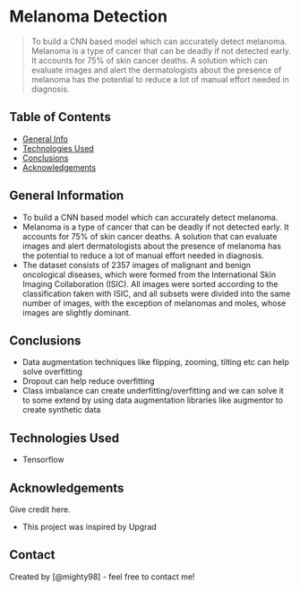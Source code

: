 # Melanoma Detection
> To build a CNN based model which can accurately detect melanoma. Melanoma is a type of cancer that can be deadly if not detected early. It accounts for 75% of skin cancer deaths. A solution which can evaluate images and alert the dermatologists about the presence of melanoma has the potential to reduce a lot of manual effort needed in diagnosis.


## Table of Contents
* [General Info](#general-information)
* [Technologies Used](#technologies-used)
* [Conclusions](#conclusions)
* [Acknowledgements](#acknowledgements)

<!-- You can include any other section that is pertinent to your problem -->

## General Information
- To build a CNN based model which can accurately detect melanoma.
- Melanoma is a type of cancer that can be deadly if not detected early. It accounts for 75% of skin cancer deaths. A solution that can evaluate images and alert dermatologists about the presence of melanoma has the potential to reduce a lot of manual effort needed in diagnosis.
- The dataset consists of 2357 images of malignant and benign oncological diseases, which were formed from the International Skin Imaging Collaboration (ISIC). All images were sorted according to the classification taken with ISIC, and all subsets were divided into the same number of images, with the exception of melanomas and moles, whose images are slightly dominant.

<!-- You don't have to answer all the questions - just the ones relevant to your project. -->

## Conclusions
- Data augmentation techniques like flipping, zooming, tilting etc can help solve overfitting
- Dropout can help reduce overfitting
- Class imbalance can create underfitting/overfitting and we can solve it to some extend by using data augmentation libraries like augmentor to create synthetic data

<!-- You don't have to answer all the questions - just the ones relevant to your project. -->


## Technologies Used
- Tensorflow

<!-- As the libraries versions keep on changing, it is recommended to mention the version of library used in this project -->

## Acknowledgements
Give credit here.
- This project was inspired by Upgrad


## Contact
Created by [@mighty98] - feel free to contact me!
